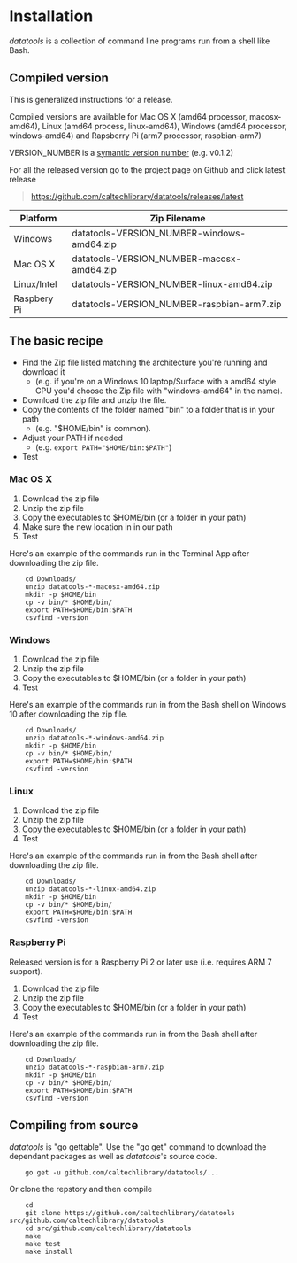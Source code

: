 
# Installation

*datatools* is a collection of command line programs run from a shell like Bash. 

## Compiled version

This is generalized instructions for a release. 

Compiled versions are available for Mac OS X (amd64 processor, macosx-amd64), Linux (amd64 process, linux-amd64), 
Windows (amd64 processor, windows-amd64) and Rapsberry Pi (arm7 processor, raspbian-arm7)

VERSION_NUMBER is a [symantic version number](http://semver.org/) (e.g. v0.1.2)


For all the released version go to the project page on Github and click latest release

>    https://github.com/caltechlibrary/datatools/releases/latest


| Platform    | Zip Filename                               |
|-------------|--------------------------------------------|
| Windows     | datatools-VERSION_NUMBER-windows-amd64.zip |
| Mac OS X    | datatools-VERSION_NUMBER-macosx-amd64.zip  |
| Linux/Intel | datatools-VERSION_NUMBER-linux-amd64.zip   |
| Raspbery Pi | datatools-VERSION_NUMBER-raspbian-arm7.zip |


## The basic recipe

+ Find the Zip file listed matching the architecture you're running and download it
    + (e.g. if you're on a Windows 10 laptop/Surface with a amd64 style CPU you'd choose the Zip file with "windows-amd64" in the name).
+ Download the zip file and unzip the file.  
+ Copy the contents of the folder named "bin" to a folder that is in your path 
    + (e.g. "$HOME/bin" is common).
+ Adjust your PATH if needed
    + (e.g. `export PATH="$HOME/bin:$PATH"`)
+ Test


### Mac OS X

1. Download the zip file
2. Unzip the zip file
3. Copy the executables to $HOME/bin (or a folder in your path)
4. Make sure the new location in in our path
5. Test

Here's an example of the commands run in the Terminal App after downloading the 
zip file.

```shell
    cd Downloads/
    unzip datatools-*-macosx-amd64.zip
    mkdir -p $HOME/bin
    cp -v bin/* $HOME/bin/
    export PATH=$HOME/bin:$PATH
    csvfind -version
```

### Windows

1. Download the zip file
2. Unzip the zip file
3. Copy the executables to $HOME/bin (or a folder in your path)
4. Test

Here's an example of the commands run in from the Bash shell on Windows 10 after
downloading the zip file.

```shell
    cd Downloads/
    unzip datatools-*-windows-amd64.zip
    mkdir -p $HOME/bin
    cp -v bin/* $HOME/bin/
    export PATH=$HOME/bin:$PATH
    csvfind -version
```


### Linux 

1. Download the zip file
2. Unzip the zip file
3. Copy the executables to $HOME/bin (or a folder in your path)
4. Test

Here's an example of the commands run in from the Bash shell after
downloading the zip file.

```shell
    cd Downloads/
    unzip datatools-*-linux-amd64.zip
    mkdir -p $HOME/bin
    cp -v bin/* $HOME/bin/
    export PATH=$HOME/bin:$PATH
    csvfind -version
```


### Raspberry Pi

Released version is for a Raspberry Pi 2 or later use (i.e. requires ARM 7 support).

1. Download the zip file
2. Unzip the zip file
3. Copy the executables to $HOME/bin (or a folder in your path)
4. Test

Here's an example of the commands run in from the Bash shell after
downloading the zip file.

```shell
    cd Downloads/
    unzip datatools-*-raspbian-arm7.zip
    mkdir -p $HOME/bin
    cp -v bin/* $HOME/bin/
    export PATH=$HOME/bin:$PATH
    csvfind -version
```


## Compiling from source

_datatools_ is "go gettable".  Use the "go get" command to download the dependant packages
as well as _datatools_'s source code.

```shell
    go get -u github.com/caltechlibrary/datatools/...
```

Or clone the repstory and then compile

```shell
    cd
    git clone https://github.com/caltechlibrary/datatools src/github.com/caltechlibrary/datatools
    cd src/github.com/caltechlibrary/datatools
    make
    make test
    make install
```


